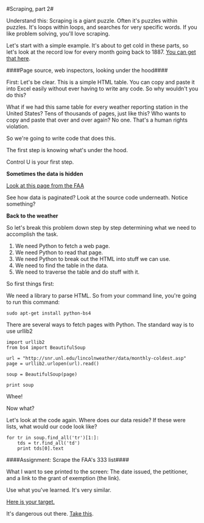 #Scraping, part 2#

Understand this: Scraping is a giant puzzle. Often it's puzzles within puzzles. It's loops within loops, and searches for very specific words. If you like problem solving, you'll love scraping. 

Let's start with a simple example. It's about to get cold in these parts, so let's look at the record low for every month going back to 1887. [You can get that here](http://snr.unl.edu/lincolnweather/data/monthly-coldest.asp).

####Page source, web inspectors, looking under the hood####

First: Let's be clear. This is a simple HTML table. You can copy and paste it into Excel easily without ever having to write any code. So why wouldn't you do this? 

What if we had this same table for every weather reporting station in the United States? Tens of thousands of pages, just like this? Who wants to copy and paste that over and over again? No one. That's a human rights violation. 

So we're going to write code that does this. 

The first step is knowing what's under the hood. 

Control U is your first step.


**Sometimes the data is hidden**

[Look at this page from the FAA](https://www.faa.gov/uas/legislative_programs/section_333/333_authorizations/)

See how data is paginated? Look at the source code underneath. Notice something?

**Back to the weather**

So let's break this problem down step by step determining what we need to accomplish the task.

1. We need Python to fetch a web page.
2. We need Python to read that page.
3. We need Python to break out the HTML into stuff we can use.
4. We need to find the table in the data.
5. We need to traverse the table and do stuff with it. 

So first things first:

We need a library to parse HTML. So from your command line, you're going to run this command: 

`sudo apt-get install python-bs4`

There are several ways to fetch pages with Python. The standard way is to use urllib2

    import urllib2
    from bs4 import BeautifulSoup

    url = "http://snr.unl.edu/lincolnweather/data/monthly-coldest.asp"  
    page = urllib2.urlopen(url).read()
    
    soup = BeautifulSoup(page)
    
    print soup
    
Whee!

Now what? 

Let's look at the code again. Where does our data reside? If these were lists, what would our code look like?

    for tr in soup.find_all('tr')[1:]:
        tds = tr.find_all('td')
        print tds[0].text
    
    
    
####Assignment: Scrape the FAA's 333 list####

What I want to see printed to the screen: The date issued, the petitioner, and a link to the grant of exemption (the link). 

Use what you've learned. It's very similar. 

[Here is your target.](https://www.faa.gov/uas/legislative_programs/section_333/333_authorizations/)

It's dangerous out there. [Take this](http://www.crummy.com/software/BeautifulSoup/bs4/doc/). 



